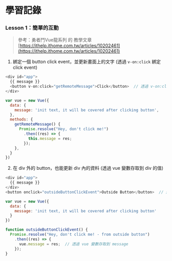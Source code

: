 
# 學習記錄

### Lesson 1：簡單的互動

> 參考：勇者鬥Vue龍系列 的 教學文章 [https://ithelp.ithome.com.tw/articles/10202461](https://ithelp.ithome.com.tw/articles/10202461)

1. 綁定一個 button click event，並更新畫面上的文字 (透過 `v-on:click` 綁定 click event)

```js
<div id="app">
  {{ message }}
  <button v-on:click="getRemoteMessage">Click</button>  // 透過 v-on:click 綁定
</div>

var vue = new Vue({
  data: {
    message: 'init text, it will be covered after clicking button',
  },
  methods: {
    getRemoteMessage() {
      Promise.resolve("Hey, don't click me!")
        .then((res) => {
          this.message = res;
        });
    },
  }
})
```

2. 在 div 外的 button，也能更新 div 內的資料 (透過 vue 變數存取到 div 的值)

```js
<div id="app">
  {{ message }}
</div>
<button onclick="outsideButtonClickEvent">Outside Button</button>  // 透過 onclick 綁定

var vue = new Vue({
  data: {
    message: 'init text, it will be covered after clicking button'
  }
})

function outsideButtonClickEvent() {
  Promise.resolve("Hey, don't click me! - from outside button")
    .then((res) => {
      vue.message = res;  // 透過 vue 變數存取到 message
    });
}
```
